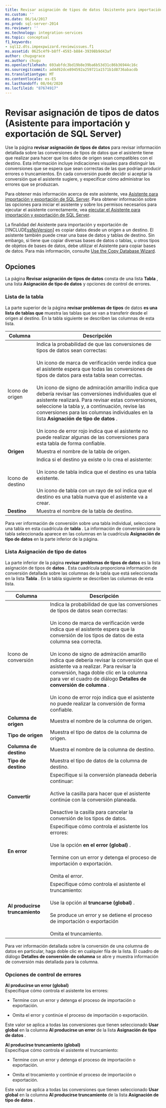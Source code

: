 ```yaml
---
title: Revisar asignación de tipos de datos (Asistente para importación y exportación de SQL Server) | Microsoft Docs
ms.custom: ''
ms.date: 06/14/2017
ms.prod: sql-server-2014
ms.reviewer: ''
ms.technology: integration-services
ms.topic: conceptual
f1_keywords:
- sql12.dts.impexpwizard.reviewissues.f1
ms.assetid: 0625c4f9-b8ff-4593-b884-39398b9d43af
author: chugugrace
ms.author: chugu
ms.openlocfilehash: 693abfdc3bd19b8e39ba6b53d31c86b36944c16c
ms.sourcegitcommit: ad4d92dce894592a259721a1571b1d8736abacdb
ms.translationtype: MT
ms.contentlocale: es-ES
ms.lasthandoff: 08/04/2020
ms.locfileid: "87674917"
---
```

# <a name="review-data-type-mapping-sql-server-import-and-export-wizard"></a>Revisar asignación de tipos de datos (Asistente para importación y exportación de SQL Server)
  Use la página **revisar asignación de tipos de datos** para revisar información detallada sobre las conversiones de tipos de datos que el asistente tiene que realizar para hacer que los datos de origen sean compatibles con el destino. Esta información incluye indicaciones visuales para distinguir las conversiones que se espera que sean correctas de las que podrían producir errores o truncamientos. En cada conversión puede decidir si aceptar la conversión que el asistente sugiere, y especificar cómo administrar los errores que se produzcan.  
  
 Para obtener más información acerca de este asistente, vea [Asistente para importación y exportación de SQL Server](import-and-export-data-with-the-sql-server-import-and-export-wizard.md). Para obtener información sobre las opciones para iniciar el asistente y sobre los permisos necesarios para ejecutar el asistente correctamente, vea [ejecutar el Asistente para importación y exportación de SQL Server](start-the-sql-server-import-and-export-wizard.md).  
  
 La finalidad del Asistente para importación y exportación de [!INCLUDE[ssNoVersion](../../includes/ssnoversion-md.md)] es copiar datos desde un origen a un destino. El asistente también puede crear una base de datos y tablas de destino. Sin embargo, si tiene que copiar diversas bases de datos o tablas, u otros tipos de objetos de bases de datos, debe utilizar el Asistente para copiar bases de datos. Para más información, consulte [Use the Copy Database Wizard](../../relational-databases/databases/use-the-copy-database-wizard.md).  
  
## <a name="options"></a>Opciones  
 La página **Revisar asignación de tipos de datos** consta de una lista **Tabla** , una lista **Asignación de tipo de datos** y opciones de control de errores.  
  
### <a name="table-list"></a>Lista de la tabla  
 La parte superior de la página **revisar problemas de tipos** de datos **es una lista de tablas que** muestra las tablas que se van a transferir desde el origen al destino. En la tabla siguiente se describen las columnas de esta lista.  
  
|Columna|Descripción|  
|------------|-----------------|  
|Icono de origen|Indica la probabilidad de que las conversiones de tipos de datos sean correctas:<br /><br /> Un icono de marca de verificación verde indica que el asistente espera que todas las conversiones de tipos de datos para esta tabla sean correctas.<br /><br /> Un icono de signo de admiración amarillo indica que debería revisar las conversiones individuales que el asistente realizará. Para revisar estas conversiones, seleccione la tabla y, a continuación, revise las conversiones para las columnas individuales en la lista **Asignación de tipo de datos** .<br /><br /> Un icono de error rojo indica que el asistente no puede realizar algunas de las conversiones para esta tabla de forma confiable.|  
|**Origen**|Muestra el nombre de la tabla de origen.|  
|Icono de destino|Indica si el destino ya existe o lo crea el asistente:<br /><br /> Un icono de tabla indica que el destino es una tabla existente.<br /><br /> Un icono de tabla con un rayo de sol indica que el destino es una tabla nueva que el asistente va a crear.|  
|**Destino**|Muestra el nombre de la tabla de destino.|  
  
 Para ver información de conversión sobre una tabla individual, seleccione una tabla en esta cuadrícula de **tabla** . La información de conversión para la tabla seleccionada aparece en las columnas en la cuadrícula **Asignación de tipo de datos** en la parte inferior de la página.  
  
### <a name="data-type-mapping-list"></a>Lista Asignación de tipo de datos  
 La parte inferior de la página **revisar problemas de tipos de datos** es la lista asignación de tipos de **datos** . Esta cuadrícula proporciona información de conversión detallada sobre las columnas de la tabla que está seleccionada en la lista **Tabla** . En la tabla siguiente se describen las columnas de esta lista.  
  
|Columna|Descripción|  
|------------|-----------------|  
|Icono de conversión|Indica la probabilidad de que las conversiones de tipos de datos sean correctas:<br /><br /> Un icono de marca de verificación verde indica que el asistente espera que la conversión de los tipos de datos de esta columna sea correcta.<br /><br /> Un icono de signo de admiración amarillo indica que debería revisar la conversión que el asistente va a realizar. Para revisar la conversión, haga doble clic en la columna para ver el cuadro de diálogo **Detalles de conversión de columna** .<br /><br /> Un icono de error rojo indica que el asistente no puede realizar la conversión de forma confiable.|  
|**Columna de origen**|Muestra el nombre de la columna de origen.|  
|**Tipo de origen**|Muestra el tipo de datos de la columna de origen.|  
|**Columna de destino**|Muestra el nombre de la columna de destino.|  
|**Tipo de destino**|Muestra el tipo de datos de la columna de destino.|  
|**Convertir**|Especifique si la conversión planeada debería continuar:<br /><br /> Active la casilla para hacer que el asistente continúe con la conversión planeada.<br /><br /> Desactive la casilla para cancelar la conversión de los tipos de datos.|  
|**En error**|Especifique cómo controla el asistente los errores:<br /><br /> Use la opción **en el error (global)** .<br /><br /> Termine con un error y detenga el proceso de importación o exportación.<br /><br /> Omita el error.|  
|**Al producirse truncamiento**|Especifique cómo controla el asistente el truncamiento:<br /><br /> Use la opción al **truncarse (global)** .<br /><br /> Se produce un error y se detiene el proceso de importación o exportación<br /><br /> Omita el truncamiento.|  
  
 Para ver información detallada sobre la conversión de una columna de datos en particular, haga doble clic en cualquier fila de la lista. El cuadro de diálogo **Detalles de conversión de columna** se abre y muestra información de conversión más detallada para la columna.  
  
### <a name="error-handling-options"></a>Opciones de control de errores  
 **Al producirse un error (global)**  
 Especifique cómo controla el asistente los errores:  
  
-   Termine con un error y detenga el proceso de importación o exportación.  
  
-   Omita el error y continúe el proceso de importación o exportación.  
  
 Este valor se aplica a todas las conversiones que tienen seleccionado **Usar global** en la columna **Al producirse un error** de la lista **Asignación de tipo de datos** .  
  
 **Al producirse truncamiento (global)**  
 Especifique cómo controla el asistente el truncamiento:  
  
-   Termine con un error y detenga el proceso de importación o exportación.  
  
-   Omita el trocamiento y continúe el proceso de importación o exportación.  
  
 Este valor se aplica a todas las conversiones que tienen seleccionado **Usar global** en la columna **Al producirse truncamiento** de la lista **Asignación de tipo de datos** .  
  
  

